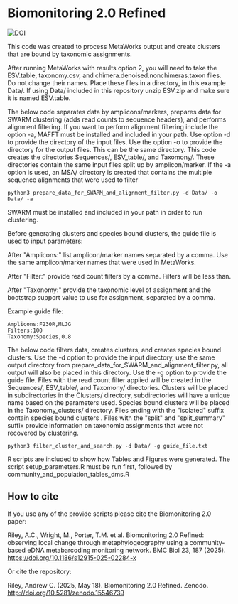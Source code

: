 # Biomonitoring 2.0 Refined
[![DOI](https://zenodo.org/badge/DOI/10.5281/zenodo.15546739.svg)](https://doi.org/10.5281/zenodo.15546739)

This code was created to process MetaWorks output and create clusters that are bound by taxonomic assignments.

After running MetaWorks with results option 2, you will need to take the ESV.table, taxonomy.csv, and chimera.denoised.nonchimeras.taxon files. Do not change their names.
Place these files in a directory, in this example Data/. If using Data/ included in this repository unzip ESV.zip and make sure it is named ESV.table.

The below code separates data by amplicons/markers, prepares data for SWARM clustering (adds read counts to sequence headers), and performs alignment filtering.
If you want to perform alignment filtering include the option -a, MAFFT must be installed and included in your path.
Use option -d to provide the directory of the input files. Use the option -o to provide the directory for the output files. This can be the same directory.
This code creates the directories Sequences/, ESV_table/, and Taxomony/. These directories contain the same input files split up by amplicon/marker. 
If the -a option is used, an MSA/ directory is created that contains the multiple sequence alignments that were used to filter
```
python3 prepare_data_for_SWARM_and_alignment_filter.py -d Data/ -o Data/ -a
```
SWARM must be installed and included in your path in order to run clustering.

Before generating clusters and species bound clusters, the guide file is used to input parameters:

After "Amplicons:" list amplicon/marker names separated by a comma. Use the same amplicon/marker names that were used in MetaWorks.

After "Filter:" provide read count filters by a comma. Filters will be less than.

After "Taxonomy:" provide the taxonomic level of assignment and the bootstrap support value to use for assignment, separated by a comma.

Example guide file:
```
Amplicons:F230R,MLJG
Filters:100
Taxonomy:Species,0.8
```
The below code filters data, creates clusters, and creates species bound clusters. Use the -d option to provide the input directory, use the same output directory from prepare_data_for_SWARM_and_alignment_filter.py, all output will also be placed in this directory. Use the -g option to provide the guide file. Files with the read count filter applied will be created in the Sequences/, ESV_table/, and Taxomony/ directories. Clusters will be placed in subdirectories in the Clusters/ directory, subdirectories will have a unique name based on the parameters used.
Species bound clusters will be placed in the Taxonomy_clusters/ directory. Files ending with the "isolated" suffix contain species bound clusters .
Files with the "split" and "split_summary" suffix provide information on taxonomic assignments that were not recovered by clustering.
```
python3 filter_cluster_and_search.py -d Data/ -g guide_file.txt
```
R scripts are included to show how Tables and Figures were generated. The script setup_parameters.R must be run first, followed by community_and_population_tables_dms.R

## How to cite

If you use any of the provide scripts please cite the Biomonitoring 2.0 paper:

Riley, A.C., Wright, M., Porter, T.M. et al. Biomonitoring 2.0 Refined: observing local change through metaphylogeography using a community-based eDNA metabarcoding monitoring network. BMC Biol 23, 187 (2025). https://doi.org/10.1186/s12915-025-02284-x

Or cite the repository:

Riley, Andrew C. (2025, May 18). Biomonitoring 2.0 Refined. Zenodo. http://doi.org/10.5281/zenodo.15546739


